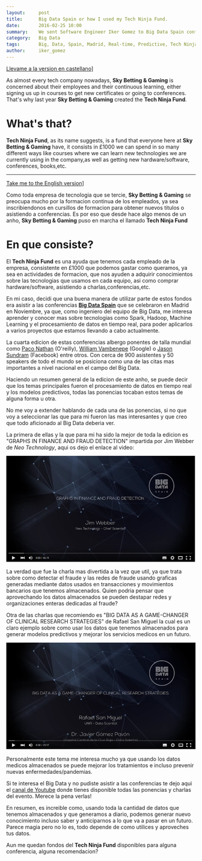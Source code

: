 ```yaml
---
layout:     post
title:      Big Data Spain or how I used my Tech Ninja Fund.
date:       2016-02-25 10:00
summary:    We sent Software Engineer Iker Gomez to Big Data Spain conferences in Madrid to learn more about big data technologies and real-time processing.
category:   Big Data
tags:       Big, Data, Spain, Madrid, Real-time, Predictive, Tech Ninja Fund
author:     iker_gomez
---
```

<a name="english"></a>
<a href="#spanish">Llevame a la version en castellano]</a>

As almost every tech company nowadays, **Sky Betting & Gaming** is concerned about their employees and their continuous learning, either signing us up in courses to get new certificates or going to conferences.
That's why last year **Sky Betting & Gaming** created the **Tech Ninja Fund**.

# What's that?
**Tech Ninja Fund**, as its name suggests, is a fund that everyone here at **Sky Betting & Gaming** have, it consists in £1000 we can spend in so many different ways like courses where we can learn new technologies we are currently using in the company,as well as getting new hardware/software, conferences, books,etc.



---

<a name="spanish"></a>
<a href="#english">Take me to the English version]</a>


Como toda empresa de tecnologia que se tercie, **Sky Betting & Gaming** se preocupa mucho por la formacion continua de los empleados, ya sea inscribiendonos en cursillos de formacion para obtener nuevos titulos o asistiendo a conferencias.
Es por eso que desde hace algo menos de un anho, **Sky Betting & Gaming** puso en marcha el llamado **Tech Ninja Fund**

# En que consiste?
El **Tech Ninja Fund** es una ayuda que tenemos cada empleado de la empresa, consistente en £1000 que podemos gastar como queramos, ya sea en actividades de formacion, que nos ayuden a adquirir conocimientos sobre las tecnologias que usamos en cada equipo, asi como comprar hardware/software, asistiendo a charlas,conferencias,etc.

En mi caso, decidi que una buena manera de utilizar parte de estos fondos era asistir a las conferencias **[Big Data Spain](http://www.bigdataspain.org/)** que se celebraron en Madrid en Noviembre, ya que, como ingeniero del equipo de Big Data, me interesa aprender y conocer mas sobre tecnologias como Spark, Hadoop, Machine Learning y el procesamiento de datos en tiempo real, para poder aplicarlos a varios proyectos que estamos llevando a cabo actualmente.

La cuarta edicion de estas conferencias albergo ponentes de talla mundial como [Paco Nathan](https://www.linkedin.com/in/ceteri) (O'reilly), [William Vambenepe](https://www.linkedin.com/in/vambenepe) (Google) o [Jason Sundram](https://www.linkedin.com/in/jsundram) (Facebook) entre otros.
Con cerca de 900 asistentes y 50 speakers de todo el mundo se posiciona como una de las citas mas importantes a nivel nacional en el campo del Big Data.

Haciendo un resumen general de la edicion de este anho, se puede decir que los temas principales fueron el procesamiento de datos en tiempo real y los modelos predictivos, todas las ponencias tocaban estos temas de alguna forma u otra.

No me voy a extender hablando de cada una de las ponencias, si no que voy a seleccionar las que para mi fueron las mas interesantes y que creo que todo aficionado al Big Data deberia ver.

La primera de ellas y la que para mi ha sido la mejor de toda la edicion es "GRAPHS IN FINANCE AND FRAUD DETECTION" impartida por Jim Webber de _Neo Technology_, aqui os dejo el enlace al video:

 [![Graphs in Fraude detection](/images/GraphsinFinance.png)](https://www.youtube.com/watch?v=vgE8Buqmry0 "Graphs in fraud detection")

 La verdad que fue la charla mas divertida a la vez que util, ya que trata sobre como detectar el fraude y las redes de fraude usando graficas generadas mediante datos usados en transacciones y movimientos bancarios que tenemos almacenados. Quien podria pensar que aprovechando los datos almacenados se pueden destapar redes y organizaciones enteras dedicadas al fraude?



Otra de las charlas que recomiendo es "BIG DATA AS A GAME-CHANGER OF CLINICAL RESEARCH STRATEGIES" de Rafael San Miguel la cual es un claro ejemplo sobre como usar los datos que tenemos almacenados para generar modelos predictivos y mejorar los servicios medicos en un futuro.

 [![Big Data Game Changer](/images/BigDataGameChanger.png)](https://www.youtube.com/watch?v=tOAPwAPw3pA "Big Data Game Changer")

Personalmente este tema me interesa mucho ya que usando los datos medicos almacenados se puede mejorar los tratamientos e incluso prevenir nuevas enfermedades/pandemias.

Si te interesa el Big Data y no pudiste asistir a las conferencias te dejo aqui el [canal de Youtube](https://www.youtube.com/channel/UCrg3m_-ydPRcHDenTuIw5bA) donde tienes disponible todas las ponencias y charlas del evento. Merece la pena verlas!

En resumen, es increible como, usando toda la cantidad de datos que tenemos almacenados y que generamos a diario, podemos generar nuevo conocimiento incluso saber y anticiparnos a lo que va a pasar en un futuro. Parece magia pero no lo es, todo depende de como utilices y aproveches tus datos.

Aun me quedan fondos del **Tech Ninja Fund** disponibles para alguna conferencia, alguna recomendacion?
